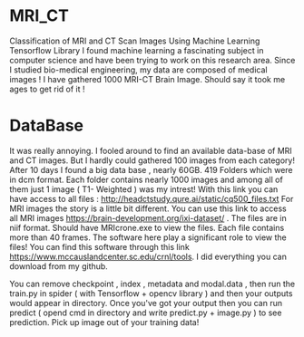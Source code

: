 # MRI_CT
Classification of MRI and CT Scan Images Using Machine Learning Tensorflow Library 
I found machine learning a fascinating subject in computer science and have been trying to work on this research area. Since I studied bio-medical engineering, my data are composed of medical images ! I have gathered 1000 MRI-CT Brain Image. Should say it took me ages to get rid of it ! 

# DataBase 
It was really annoying. I fooled around to find an available data-base of MRI and CT images. But I hardly could gathered 100 images from each category! After 10 days I found a big data base , nearly 60GB. 419 Folders which were in dcm format. Each folder contains nearly 1000 images and among all of them just 1 image ( T1- Weighted ) was my intrest!
With this link you can have access to all files : http://headctstudy.qure.ai/static/cq500_files.txt 
For MRI images the story is a little bit different. You can use this link to access all MRI images https://brain-development.org/ixi-dataset/ . The files are in niif format. Should have MRIcrone.exe to view the files. Each file contains more than 40 frames. The software here play a significant role to view the files! You can find this software through this link https://www.mccauslandcenter.sc.edu/crnl/tools. I did everything you can download from my github. 

You can remove checkpoint , index , metadata and modal.data , then run the train.py in spider ( with Tensorflow + opencv library ) and then your outputs would appear in directory. Once you've got your output then you can run predict ( opend cmd in directory and write predict.py + image.py ) to see prediction. Pick up image out of your training data! 
